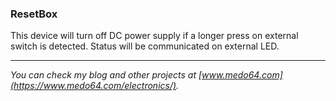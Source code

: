 ### ResetBox ###

This device will turn off DC power supply if a longer press on external switch
is detected. Status will be communicated on external LED.

---

*You can check my blog and other projects at [www.medo64.com](https://www.medo64.com/electronics/).*
